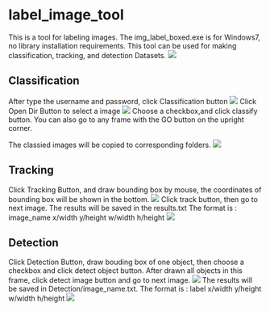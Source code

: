 # label_image_tool
This is a tool for labeling images.
The img_label_boxed.exe is for Windows7, no library installation requirements.
This tool can be used for making classification, tracking, and detection Datasets.
![](https://github.com/BoXiao123/label_image_tool/raw/master/images/1.png)

## Classification
After type the username and password, click Classification button
![](https://github.com/BoXiao123/label_image_tool/raw/master/images/2.png)
Click Open Dir Button to select a image
![](https://github.com/BoXiao123/label_image_tool/raw/master/images/3.png)
Choose a checkbox,and click classify button. You can also go to any frame with the GO button on the upright corner.

The classied images will be copied to corresponding folders.
![](https://github.com/BoXiao123/label_image_tool/raw/master/images/4.png)

## Tracking
Click Tracking Button, and draw bounding box by mouse, the coordinates of bounding box will be shown in the bottom.
![](https://github.com/BoXiao123/label_image_tool/raw/master/images/5.png)
Click track button, then go to next image. The results will be saved in the results.txt
		The format is : image_name x/width y/height w/width h/height
![](https://github.com/BoXiao123/label_image_tool/raw/master/images/6.png)

## Detection
Click Detection Button, draw bouding box of one object, then choose a checkbox and click detect object button. After drawn all objects in this frame, click detect image button and go to next image.
![](https://github.com/BoXiao123/label_image_tool/raw/master/images/7.png)
The results will be saved in Detection/image_name.txt. 
		The format is : label x/width y/height w/width h/height
![](https://github.com/BoXiao123/label_image_tool/raw/master/images/8.png)
